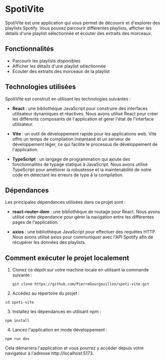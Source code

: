# SpotiVite

SpotiVite est une application qui vous permet de découvrir et d'explorer des playlists Spotify. Vous pouvez parcourir différentes playlists, afficher les détails d'une playlist sélectionnée et écouter des extraits des morceaux.

## Fonctionnalités

- Parcourir les playlists disponibles
- Afficher les détails d'une playlist sélectionnée
- Écouter des extraits des morceaux de la playlist

## Technologies utilisées

SpotiVite est construit en utilisant les technologies suivantes :

- **React** : une bibliothèque JavaScript pour construire des interfaces utilisateur dynamiques et réactives. Nous avons utilisé React pour créer les différents composants de l'application et gérer l'état de l'interface utilisateur.

- **Vite** : un outil de développement rapide pour les applications web. Vite offre un temps de compilation instantané et un serveur de développement léger, ce qui facilite le processus de développement de l'application.

- **TypeScript** : un langage de programmation qui ajoute des fonctionnalités de typage statique à JavaScript. Nous avons utilisé TypeScript pour améliorer la robustesse et la maintenabilité de notre code en détectant les erreurs de type à la compilation.

## Dépendances

Les principales dépendances utilisées dans ce projet sont :

- **react-router-dom** : une bibliothèque de routage pour React. Nous avons utilisé cette dépendance pour gérer la navigation entre les différentes pages de l'application.

- **axios** : une bibliothèque JavaScript pour effectuer des requêtes HTTP. Nous avons utilisé axios pour communiquer avec l'API Spotify afin de récupérer les données des playlists.

## Comment exécuter le projet localement

1. Clonez ce dépôt sur votre machine locale en utilisant la commande suivante :

   ```shell
   git clone https://github.com/PierreGourgouillon/spoti-vite.git
   ```
2. Accédez au répertoire du projet :
 ```shell
cd spoti-vite
```
3. Installez les dépendances en utilisant npm :

 ```shell
npm install
```
4. Lancez l'application en mode développement :

 ```shell
npm run dev
```
Cela démarrera l'application et vous pourrez y accéder depuis votre navigateur à l'adresse http://localhost:5173.
